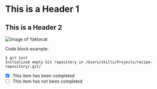 # This is a Header 1
## This is a Header 2

![Image of Yaktocat](https://octodex.github.com/images/yaktocat.png)

Code block example:

```
$ git init
Initialized empty Git repository in /Users/skills/Projects/recipe-repository/.git/
```

- [x] This item has been completed
- [ ] This item has not been completed
